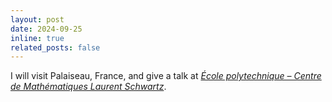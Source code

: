 ```yaml
---
layout: post
date: 2024-09-25
inline: true
related_posts: false
---
```


I will visit Palaiseau, France, and give a talk at *<a href = "https://portail.polytechnique.edu/cmls/fr/seminaires/seminaire-darithmetique/seminaire-algebre-et-arithmetique-2">École polytechnique – Centre de Mathématiques Laurent Schwartz</a>*.
